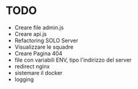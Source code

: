 # TODO

- Creare file admin.js
- Creare api.js
- Refactoring SOLO Server
- Visualizzare le squadre
- Creare Pagina 404
- file con variabili ENV, tipo l'indirizzo del server
- redirect nginx
- sistemare il docker
- logging
